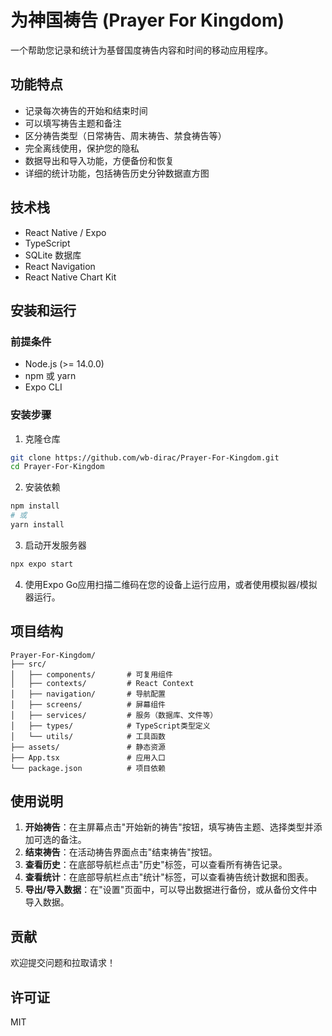 # 为神国祷告 (Prayer For Kingdom)

一个帮助您记录和统计为基督国度祷告内容和时间的移动应用程序。

## 功能特点

- 记录每次祷告的开始和结束时间
- 可以填写祷告主题和备注
- 区分祷告类型（日常祷告、周末祷告、禁食祷告等）
- 完全离线使用，保护您的隐私
- 数据导出和导入功能，方便备份和恢复
- 详细的统计功能，包括祷告历史分钟数据直方图

## 技术栈

- React Native / Expo
- TypeScript
- SQLite 数据库
- React Navigation
- React Native Chart Kit

## 安装和运行

### 前提条件

- Node.js (>= 14.0.0)
- npm 或 yarn
- Expo CLI

### 安装步骤

1. 克隆仓库

```bash
git clone https://github.com/wb-dirac/Prayer-For-Kingdom.git
cd Prayer-For-Kingdom
```

2. 安装依赖

```bash
npm install
# 或
yarn install
```

3. 启动开发服务器

```bash
npx expo start
```

4. 使用Expo Go应用扫描二维码在您的设备上运行应用，或者使用模拟器/模拟器运行。

## 项目结构

```
Prayer-For-Kingdom/
├── src/
│   ├── components/       # 可复用组件
│   ├── contexts/         # React Context
│   ├── navigation/       # 导航配置
│   ├── screens/          # 屏幕组件
│   ├── services/         # 服务（数据库、文件等）
│   ├── types/            # TypeScript类型定义
│   └── utils/            # 工具函数
├── assets/               # 静态资源
├── App.tsx               # 应用入口
└── package.json          # 项目依赖
```

## 使用说明

1. **开始祷告**：在主屏幕点击"开始新的祷告"按钮，填写祷告主题、选择类型并添加可选的备注。
2. **结束祷告**：在活动祷告界面点击"结束祷告"按钮。
3. **查看历史**：在底部导航栏点击"历史"标签，可以查看所有祷告记录。
4. **查看统计**：在底部导航栏点击"统计"标签，可以查看祷告统计数据和图表。
5. **导出/导入数据**：在"设置"页面中，可以导出数据进行备份，或从备份文件中导入数据。

## 贡献

欢迎提交问题和拉取请求！

## 许可证

MIT 